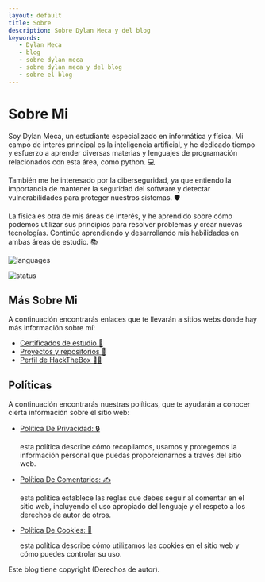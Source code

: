 ```yaml
---
layout: default
title: Sobre
description: Sobre Dylan Meca y del blog
keywords:
   - Dylan Meca
   - blog
   - sobre dylan meca
   - sobre dylan meca y del blog
   - sobre el blog
---
```

 
# Sobre Mi

Soy Dylan Meca, un estudiante especializado en informática y física. Mi campo de interés principal es la inteligencia artificial, y he dedicado tiempo y esfuerzo a aprender diversas materias y lenguajes de programación relacionados con esta área, como python. 💻

También me he interesado por la ciberseguridad, ya que entiendo la importancia de mantener la seguridad del software y detectar vulnerabilidades para proteger nuestros sistemas. 🛡️

La física es otra de mis áreas de interés, y he aprendido sobre cómo podemos utilizar sus principios para resolver problemas y crear nuevas tecnologías. Continúo aprendiendo y desarrollando mis habilidades en ambas áreas de estudio. 📚

![languages](https://github-readme-stats.vercel.app/api/top-langs/?username=dylanmeca&layout=compact&theme=tokyonight)

![status](https://github-readme-stats.vercel.app/api?username=dylanmeca&show_icons=true&theme=tokyonight)

## Más Sobre Mi

A continuación encontrarás enlaces que te llevarán a sitios webs donde hay más información sobre mí:

* [Certificados de estudio 📜](https://dylanmeca.github.io/mis-certificados.html)
* [Proyectos y repositorios 👷](https://github.com/dylanmeca)
* [Perfil de HackTheBox 👨‍💻](https://app.hackthebox.com/profile/1197337)

## Políticas

A continuación encontrarás nuestras políticas, que te ayudarán a conocer cierta información sobre el sitio web:

<ul>
    <li><a target="_blank" href="{{ 'politica-de-privacidad' | relative_url }}">Política De Privacidad: 🔒 </a></li><p>esta política describe cómo recopilamos, usamos y protegemos la información personal que puedas proporcionarnos a través del sitio web.</p>
    <li><a target="_blank" href="{{ 'politica-de-comentarios' | relative_url }}">Política De Comentarios: ✍️ </a></li><p>esta política establece las reglas que debes seguir al comentar en el sitio web, incluyendo el uso apropiado del lenguaje y el respeto a los derechos de autor de otros.</p>
    <li><a target="_blank" href="{{ 'politica-de-cookies' | relative_url }}">Política De Cookies: 🍪 </a></li><p>esta política describe cómo utilizamos las cookies en el sitio web y cómo puedes controlar su uso.</p>
</ul>

Este blog tiene copyright (Derechos de autor).
